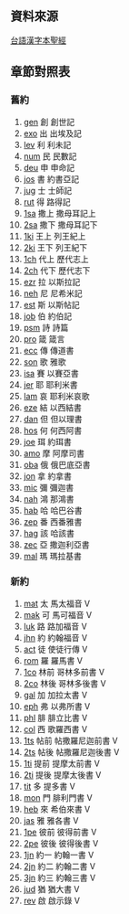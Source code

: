 ## 資料來源

[台語漢字本聖經](http://www.lingshyang.com/)

## 章節對照表

### 舊約

01. [gen](http://www.lingshyang.com/bible/taiwan_Bible/gen/gen1.htm) 創    創世記    
02. [exo](http://www.lingshyang.com/bible/taiwan_Bible/exo/exo1.htm) 出    出埃及記
03. [lev](http://www.lingshyang.com/bible/taiwan_Bible/lev/lev1.htm) 利    利未記
04. [num](http://www.lingshyang.com/bible/taiwan_Bible/num/num1.htm) 民    民數記
05. [deu](http://www.lingshyang.com/bible/taiwan_Bible/deu/deu1.htm) 申    申命記
06. [jos](http://www.lingshyang.com/bible/taiwan_Bible/jos/jos1.htm) 書    約書亞記
07. [jug](http://www.lingshyang.com/bible/taiwan_Bible/jug/jug1.htm) 士    士師記	
08. [rut](http://www.lingshyang.com/bible/taiwan_Bible/rut/rut1.htm) 得    路得記	
09. [1sa](http://www.lingshyang.com/bible/taiwan_Bible/1sa/1sa1.htm) 撒上  撒母耳記上
10. [2sa](http://www.lingshyang.com/bible/taiwan_Bible/2sa/2sa1.htm) 撒下  撒母耳記下
11. [1ki](http://www.lingshyang.com/bible/taiwan_Bible/1ki/1ki1.htm) 王上  列王紀上
12. [2ki](http://www.lingshyang.com/bible/taiwan_Bible/2ki/2ki1.htm) 王下  列王紀下
13. [1ch](http://www.lingshyang.com/bible/taiwan_Bible/1ch/1ch1.htm) 代上  歷代志上
14. [2ch](http://www.lingshyang.com/bible/taiwan_Bible/2ch/2ch1.htm) 代下  歷代志下
15. [ezr](http://www.lingshyang.com/bible/taiwan_Bible/ezr/ezr1.htm) 拉    以斯拉記
16. [neh](http://www.lingshyang.com/bible/taiwan_Bible/neh/neh1.htm) 尼    尼希米記
17. [est](http://www.lingshyang.com/bible/taiwan_Bible/est/est1.htm) 斯    以斯帖記
18. [job](http://www.lingshyang.com/bible/taiwan_Bible/job/job1.htm) 伯    約伯記
19. [psm](http://www.lingshyang.com/bible/taiwan_Bible/psm/psm1.htm) 詩    詩篇
20. [pro](http://www.lingshyang.com/bible/taiwan_Bible/pro/pro1.htm) 箴    箴言
21. [ecc](http://www.lingshyang.com/bible/taiwan_Bible/ecc/ecc1.htm) 傳    傳道書
22. [son](http://www.lingshyang.com/bible/taiwan_Bible/son/son1.htm) 歌    雅歌
23. [isa](http://www.lingshyang.com/bible/taiwan_Bible/isa/isa1.htm) 賽    以賽亞書
24. [jer](http://www.lingshyang.com/bible/taiwan_Bible/jer/jer1.htm) 耶    耶利米書
25. [lam](http://www.lingshyang.com/bible/taiwan_Bible/lam/lam1.htm) 哀    耶利米哀歌
26. [eze](http://www.lingshyang.com/bible/taiwan_Bible/eze/eze1.htm) 結    以西結書
27. [dan](http://www.lingshyang.com/bible/taiwan_Bible/dan/dan1.htm) 但    但以理書
28. [hos](http://www.lingshyang.com/bible/taiwan_Bible/hos/hos1.htm) 何    何西阿書
29. [joe](http://www.lingshyang.com/bible/taiwan_Bible/joe/joe1.htm) 珥    約珥書
30. [amo](http://www.lingshyang.com/bible/taiwan_Bible/amo/amo1.htm) 摩    阿摩司書	
31. [oba](http://www.lingshyang.com/bible/taiwan_Bible/oba/oba1.htm) 俄    俄巴底亞書
32. [jon](http://www.lingshyang.com/bible/taiwan_Bible/jon/jon1.htm) 拿    約拿書
33. [mic](http://www.lingshyang.com/bible/taiwan_Bible/mic/mic1.htm) 彌    彌迦書
34. [nah](http://www.lingshyang.com/bible/taiwan_Bible/nah/nah1.htm) 鴻    那鴻書
35. [hab](http://www.lingshyang.com/bible/taiwan_Bible/hab/hab1.htm) 哈    哈巴谷書
36. [zep](http://www.lingshyang.com/bible/taiwan_Bible/zep/zep1.htm) 番    西番雅書
37. [hag](http://www.lingshyang.com/bible/taiwan_Bible/hag/hag1.htm) 該    哈該書
38. [zec](http://www.lingshyang.com/bible/taiwan_Bible/zec/zec1.htm) 亞    撒迦利亞書
39. [mal](http://www.lingshyang.com/bible/taiwan_Bible/mal/mal1.htm) 瑪    瑪拉基書

### 新約

01. [mat](http://www.lingshyang.com/bible/taiwan_Bible/mat/mat1.htm) 太    馬太福音  V
02. [mak](http://www.lingshyang.com/bible/taiwan_Bible/mak/mak1.htm) 可    馬可福音  V
03. [luk](http://www.lingshyang.com/bible/taiwan_Bible/luk/luk1.htm) 路    路加福音  V
04. [jhn](http://www.lingshyang.com/bible/taiwan_Bible/jhn/jhn1.htm) 約    約翰福音  V
05. [act](http://www.lingshyang.com/bible/taiwan_Bible/act/act1.htm) 徒    使徒行傳  V
06. [rom](http://www.lingshyang.com/bible/taiwan_Bible/rom/rom1.htm) 羅    羅馬書  V 
07. [1co](http://www.lingshyang.com/bible/taiwan_Bible/1co/1co1.htm) 林前  哥林多前書  V
08. [2co](http://www.lingshyang.com/bible/taiwan_Bible/2co/2co1.htm) 林後  哥林多後書  V
09. [gal](http://www.lingshyang.com/bible/taiwan_Bible/gal/gal1.htm) 加    加拉太書  V
10. [eph](http://www.lingshyang.com/bible/taiwan_Bible/eph/eph1.htm) 弗    以弗所書  V
11. [phl](http://www.lingshyang.com/bible/taiwan_Bible/phl/phl1.htm) 腓    腓立比書  V
12. [col](http://www.lingshyang.com/bible/taiwan_Bible/col/col1.htm) 西    歌羅西書  V
13. [1ts](http://www.lingshyang.com/bible/taiwan_Bible/1ts/1ts1.htm) 帖前  帖撒羅尼迦前書  V
14. [2ts](http://www.lingshyang.com/bible/taiwan_Bible/2ts/2ts1.htm) 帖後  帖撒羅尼迦後書  V
15. [1ti](http://www.lingshyang.com/bible/taiwan_Bible/1ti/1ti1.htm) 提前  提摩太前書  V
16. [2ti](http://www.lingshyang.com/bible/taiwan_Bible/2ti/2ti1.htm) 提後  提摩太後書  V
17. [tit](http://www.lingshyang.com/bible/taiwan_Bible/tit/tit1.htm) 多    提多書  V
18. [mon](http://www.lingshyang.com/bible/taiwan_Bible/mon/mon1.htm) 門    腓利門書  V
19. [heb](http://www.lingshyang.com/bible/taiwan_Bible/heb/heb1.htm) 來    希伯來書  V
20. [jas](http://www.lingshyang.com/bible/taiwan_Bible/jas/jas1.htm) 雅    雅各書  V
21. [1pe](http://www.lingshyang.com/bible/taiwan_Bible/1pe/1pe1.htm) 彼前  彼得前書  V
22. [2pe](http://www.lingshyang.com/bible/taiwan_Bible/2pe/2pe1.htm) 彼後  彼得後書  V
23. [1jn](http://www.lingshyang.com/bible/taiwan_Bible/1jn/1jn1.htm) 約一  約翰一書  V
24. [2jn](http://www.lingshyang.com/bible/taiwan_Bible/2jn/2jn1.htm) 約二  約翰二書  V
25. [3jn](http://www.lingshyang.com/bible/taiwan_Bible/3jn/3jn1.htm) 約三  約翰三書  V
26. [jud](http://www.lingshyang.com/bible/taiwan_Bible/jud/jud1.htm) 猶    猶大書  V
27. [rev](http://www.lingshyang.com/bible/taiwan_Bible/rev/rev1.htm) 啟    啟示錄  V
